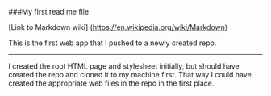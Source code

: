 ###My first read me file

[Link to Markdown wiki] (https://en.wikipedia.org/wiki/Markdown)

This is the first web app that I pushed to a newly created repo.
___
I created the root HTML page and stylesheet initially, but should have created the repo and cloned it to my machine first. That way I could have created the appropriate web files in the repo in the first place. 
